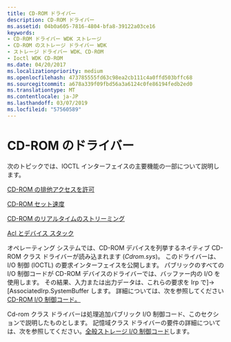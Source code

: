 ```yaml
---
title: CD-ROM ドライバー
description: CD-ROM ドライバー
ms.assetid: 04b0a605-7816-4804-bfa8-39122a03ce16
keywords:
- CD-ROM ドライバー WDK ストレージ
- CD-ROM のストレージ ドライバー WDK
- ストレージ ドライバー WDK、CD-ROM
- Ioctl WDK CD-ROM
ms.date: 04/20/2017
ms.localizationpriority: medium
ms.openlocfilehash: 473785555fd63c98ea2cb111c4a0ffd503bffc68
ms.sourcegitcommit: a678a339f09fbd56a3a6124c0fe86194fedb2ed0
ms.translationtype: MT
ms.contentlocale: ja-JP
ms.lasthandoff: 03/07/2019
ms.locfileid: "57560589"
---
```

# <a name="cd-rom-drivers"></a>CD-ROM のドライバー

次のトピックでは、IOCTL インターフェイスの主要機能の一部について説明します。

[CD-ROM の排他アクセスを許可](cd-rom-exclusive-access-mode.md)

[CD-ROM セット速度](cd-rom-set-speed.md)

[CD-ROM のリアルタイムのストリーミング](cd-rom-real-time-streaming-.md)

[Acl とデバイス スタック](acls-and-the-device-stack.md)

オペレーティング システムでは、CD-ROM デバイスを列挙するネイティブ CD-ROM クラス ドライバーが読み込まれます (*Cdrom.sys*)。 このドライバーは、I/O 制御 (IOCTL) の要求インターフェイスを公開します。 パブリックのすべての I/O 制御コードが CD-ROM デバイスのドライバーでは、バッファー内の I/O を使用します。 その結果、入力または出力データは、これらの要求を Irp で]-> [AssociatedIrp.SystemBuffer します。 詳細については、次を参照してください[CD-ROM I/O 制御コード。](cd-rom-io-control-codes.md)

Cd-rom クラス ドライバーは処理追加パブリック I/O 制御コード、このセクションで説明したものとします。 記憶域クラス ドライバーの要件の詳細については、次を参照してください。[全般ストレージ I/O 制御コード](general-storage-io-control-codes.md)します。